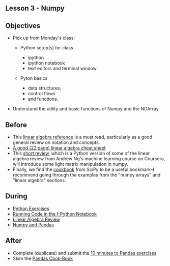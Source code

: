 ## Lesson 3 - Numpy

## Objectives

* Pick up from Monday's class:
   * Python setup(s) for class
     * ipython
     * ipython notebook
     * text editors and terminal window  
   
   * Pyton basics
     * data structures, 
     * control flows 
     * and functions.
     
 * Understand the utility and basic functions of Numpy and the NDArray

## Before

* This [linear algebra reference](http://cs229.stanford.edu/section/cs229-linalg.pdf) is a must read, particularly as a good general review on notation and concepts.
* [A good (22 page) linear algebra cheat sheet](http://aerostudents.com/files/linearAlgebra/linearAlgebraFullVersion.pdf) 
* This [short review](http://codebright.wordpress.com/2011/10/07/linear-algebra-review-and-numpy/), which is a Python version of some of the linear algebra review from Andrew Ng's machine learning course on Coursera, will introduce some light matrix manipulation in numpy.
* Finally, we find the [cookbook](http://wiki.scipy.org/Cookbook) from SciPy to be a useful bookmark–I recommend going through the examples from the "numpy arrays" and "linear algebra" sections.

## During

* [Python Exercises](python_exercises.md)
* [Running Code in the I-Python Notebook](http://nbviewer.ipython.org/github/TeachingDataScience/data-science-course/blob/forstudentviewing/03_numpy/lec_03_IPythonNBIntro.ipynb)
* [Linear Algebra Review](http://nbviewer.ipython.org/github/TeachingDataScience/data-science-course/blob/forstudentviewing/03_numpy/lec_03_linear_algebra.ipynb)
* [Numpy and Pandas](http://nbviewer.ipython.org/github/TeachingDataScience/data-science-course/blob/forstudentviewing/03_numpy/lec_03_numpy_and_pandas.ipynb)

## After
* Complete (duplicate) and submit the [10 minutes to Pandas exercises](http://pandas.pydata.org/pandas-docs/stable/10min.html#min)
* Skim the [Pandas Cook-Book](http://nbviewer.ipython.org/github/jvns/pandas-cookbook/tree/v0.1/cookbook/)
